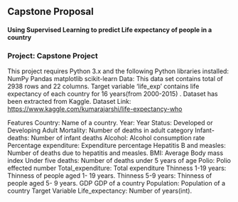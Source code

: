 ## Capstone Proposal


#### Using Supervised Learning to predict Life expectancy of people in a country

### Project: Capstone Project

This project requires Python 3.x and the following Python libraries installed:
NumPy Pandas matplotlib scikit-learn
Data: This data set contains total of 2938 rows and 22 columns. Target variable ‘life_exp’ contains life expectancy of each country for 16 years(from 2000-2015) .  Dataset has been extracted from Kaggle.
Dataset Link: https://www.kaggle.com/kumarajarshi/life-expectancy-who

Features
Country: Name of a country.
Year: Year
Status: Developed or Developing
Adult Mortality: Number of deaths in adult category
Infant-deaths: Number of infant deaths
Alcohol: Alcohol consumption rate
Percentage expenditure: Expenditure percentage
Hepatitis B and measles: Number of deaths due to hepatitis and measles.
BMI: Average Body mass index
Under five deaths: Number of deaths under 5 years of age
Polio: Polio effected number
Total_expenditure: Total expenditure
Thinness 1-19 years: Thinness of people aged 1- 19 years.
Thinness 5-9 years: Thinness of people aged 5- 9 years.
GDP GDP of a country
Population: Population of a country
Target Variable
Life_expectancy: Number of years(int).
